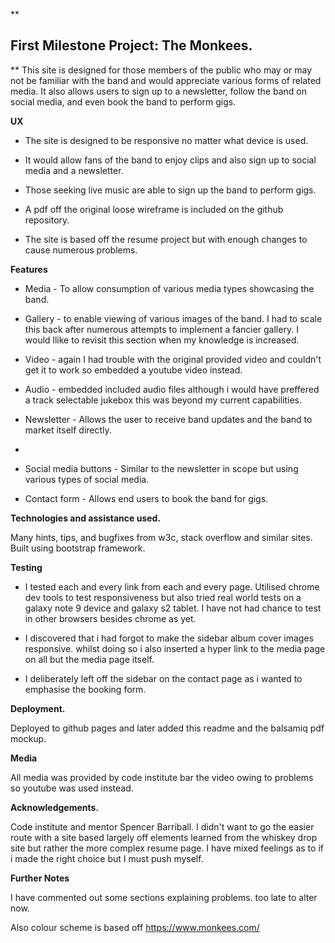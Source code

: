 
**

## First Milestone Project: The Monkees.

**
This site is designed for those members of the public who may or may not be familiar with the band and would appreciate various forms of related media.
It also allows users to sign up to a newsletter, follow the band on social media, and even book the band to perform gigs.

**UX**

 - The site is designed to be responsive no matter what device is used.

 - It would allow fans of the band to enjoy clips and also sign up to social media and a newsletter.

- Those seeking live music are able to sign up the band to perform gigs.
 
- A pdf off the original loose wireframe is included on the github repository.

- The site is based off the resume project but with enough changes to cause numerous problems.

**Features**

- Media - To allow consumption of various media types showcasing the band.

- Gallery - to enable viewing of various images of the band. I had to scale this back after numerous attempts to implement a fancier gallery. I would llike to revisit this section when my knowledge is increased.

- Video - again I had trouble with the original provided video and couldn't get it to work so embedded a youtube video instead.

- Audio - embedded included audio files although i would have preffered a track selectable jukebox this was beyond my current capabilities.

- Newsletter - Allows the user to receive band updates and the band to market itself directly.
- 
- Social media buttons - Similar to the newsletter in scope but using various types of social media.

- Contact form - Allows end users to book the band for gigs.

**Technologies and assistance used.**

Many hints, tips, and bugfixes from w3c, stack overflow and similar sites. Built using bootstrap framework.

**Testing**

- I tested each and every link from each and every page. Utilised chrome dev tools to test responsiveness but also tried real world tests on a galaxy note 9 device and galaxy s2 tablet. I have not had chance to test in other browsers besides chrome as yet.

- I discovered that i had forgot to make the sidebar album cover images responsive. whilst doing so i also inserted a hyper link to the media page on all but the media page itself.

- I deliberately left off the sidebar on the contact page as i wanted to emphasise the booking form.

**Deployment.**

Deployed to github pages and later added this readme and the balsamiq pdf mockup.

**Media**

All media was provided by code institute bar the video owing to problems so youtube was used instead.

**Acknowledgements.**

Code institute and mentor Spencer Barriball. I didn't want to go the easier route with a site based largely off elements learned from the whiskey drop site but rather the more complex resume page. I have mixed feelings as to if i made the right choice but I must push myself.

**Further Notes**

I have commented out some sections explaining problems. too late to alter now.

Also colour scheme is based off https://www.monkees.com/